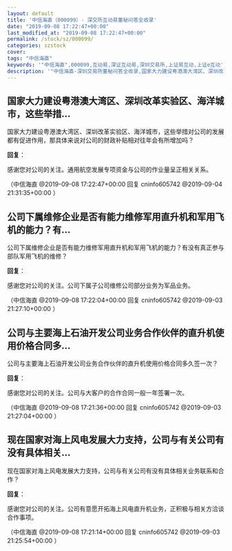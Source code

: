 ```yaml
---
layout: default
title: '中信海直（000099）- 深交所互动易董秘问答全收录'
date: "2019-09-08 17:22:47+00:00"
last_modified_at: "2019-09-08 17:22:47+00:00"
permalink: /stock/sz/000099/
categories: szstock
cover: 
tags: "中信海直"
keywords: '"中信海直",000099,互动易,深证互动易,深圳交易所,上证易互动,上证e互动'
description: '"中信海直-深圳交易所董秘问答全收录,国家大力建设粤港澳大湾区、深圳改革实验区、海洋城市，这些举措对公司的发展都有促进作用，那具体来说对公司的财政补贴相对往年会有所增加吗？"'
---
```


## 国家大力建设粤港澳大湾区、深圳改革实验区、海洋城市，这些举措...

国家大力建设粤港澳大湾区、深圳改革实验区、海洋城市，这些举措对公司的发展都有促进作用，那具体来说对公司的财政补贴相对往年会有所增加吗？

**回复**：

感谢您对公司的关注。通用航空发展专项资金与公司的作业量呈正相关关系。 

（中信海直  @2019-09-08 17:22:47+00:00 回复 cninfo605742  @2019-09-04 21:31:35+00:00 ）

## 公司下属维修企业是否有能力维修军用直升机和军用飞机的能力？有...

公司下属维修企业是否有能力维修军用直升机和军用飞机的能力？有没有真正参与部队军用飞机的维修？

**回复**：

感谢您对公司的关注。公司下属子公司维修公司部分业务为军品业务。 

（中信海直  @2019-09-08 17:22:04+00:00 回复 cninfo605742  @2019-09-03 21:27:10+00:00 ）

## 公司与主要海上石油开发公司业务合作伙伴的直升机使用价格合同多...

公司与主要海上石油开发公司业务合作伙伴的直升机使用价格合同多久签一次？

**回复**：

感谢您对公司的关注。公司与大客户的合作合同一般一年签署一次。 

（中信海直  @2019-09-08 17:21:36+00:00 回复 cninfo605742  @2019-09-03 21:27:04+00:00 ）

## 现在国家对海上风电发展大力支持，公司与有关公司有没有具体相关...

现在国家对海上风电发展大力支持，公司与有关公司有没有具体相关业务联系和合作？

**回复**：

感谢您对公司的关注。公司有意愿开拓海上风电直升机业务，正积极与相关方洽谈合作事项。 

（中信海直  @2019-09-08 17:21:14+00:00 回复 cninfo605742  @2019-09-03 21:25:54+00:00 ）

